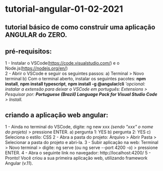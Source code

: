 # tutorial-angular-01-02-2021
 tutorial básico de como construir uma aplicação ANGULAR do ZERO.
 -
 ## pré-requisitos:
 1 - Instalar o VSCode(https://code.visualstudio.com/) e o Node.js(https://nodejs.org/en/)<br>
 2 - Abrir o VSCode e seguir os seguintes passos:
  a) Terminal > Novo terminal
  b) Com o terminal aberto, instalar os seguintes pacotes: **npm install**, **npm install typescript**, **npm install -g @angular/cli**
   *'opcional: instalar a extensão para deixar o VSCode em português: Extensions > Pesquisar por: **Portuguese (Brazil) Language Pack for Visual Studio Code** > Install.*

## criando a aplicação web angular:
1 - Ainda no terminal do VSCode, digite: ng new xxx *(sendo "xxx" o nome do projeto)* > pressione ENTER.
  a) pergunta 1: YES
  b) pergunta 2: YES
  c) Seleciona o estilo: CSS
2 - Abra a pasta do projeto: Arquivo > Abrir Pasta > Selecionar a pasta do projeto e abri-la.
3 - Subir aplicação na web: Terminal > Novo terminal > digite: ng serve (ou ng serve --port 4200 -o) > pressione ENTER.
4 - Abra o seguinte link no navegador: http://localhost:4200/
5 - Pronto! Você criou a sua primeira aplicação web, utilizando framework Angular (v.11).
